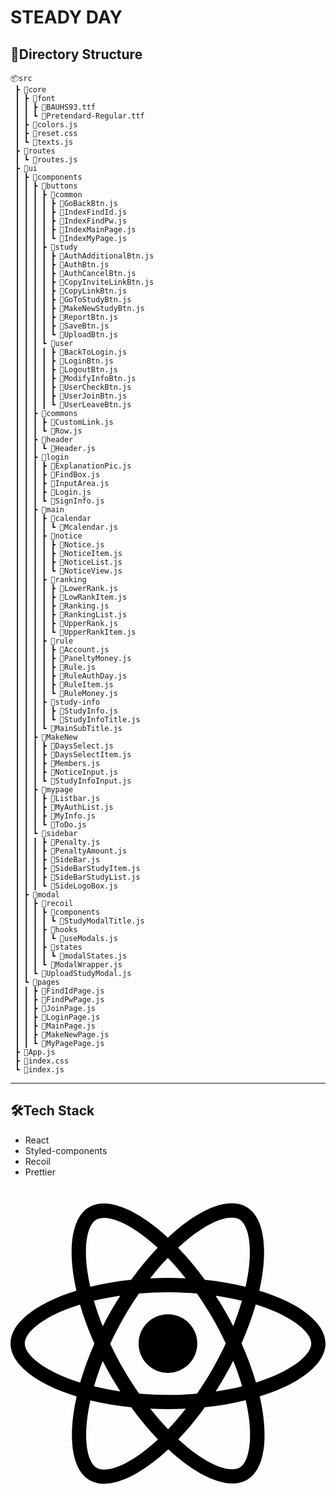 # STEADY DAY
## 💾Directory Structure
```
📦src
 ┣ 📂core
 ┃ ┣ 📂font
 ┃ ┃ ┣ 📜BAUHS93.ttf
 ┃ ┃ ┗ 📜Pretendard-Regular.ttf
 ┃ ┣ 📜colors.js
 ┃ ┣ 📜reset.css 
 ┃ ┗ 📜texts.js
 ┣ 📂routes
 ┃ ┗ 📜routes.js
 ┣ 📂ui
 ┃ ┣ 📂components
 ┃ ┃ ┣ 📂buttons
 ┃ ┃ ┃ ┣ 📂common
 ┃ ┃ ┃ ┃ ┣ 📜GoBackBtn.js
 ┃ ┃ ┃ ┃ ┣ 📜IndexFindId.js
 ┃ ┃ ┃ ┃ ┣ 📜IndexFindPw.js
 ┃ ┃ ┃ ┃ ┣ 📜IndexMainPage.js
 ┃ ┃ ┃ ┃ ┗ 📜IndexMyPage.js
 ┃ ┃ ┃ ┣ 📂study
 ┃ ┃ ┃ ┃ ┣ 📜AuthAdditionalBtn.js
 ┃ ┃ ┃ ┃ ┣ 📜AuthBtn.js
 ┃ ┃ ┃ ┃ ┣ 📜AuthCancelBtn.js
 ┃ ┃ ┃ ┃ ┣ 📜CopyInviteLinkBtn.js
 ┃ ┃ ┃ ┃ ┣ 📜CopyLinkBtn.js
 ┃ ┃ ┃ ┃ ┣ 📜GoToStudyBtn.js
 ┃ ┃ ┃ ┃ ┣ 📜MakeNewStudyBtn.js
 ┃ ┃ ┃ ┃ ┣ 📜ReportBtn.js
 ┃ ┃ ┃ ┃ ┣ 📜SaveBtn.js
 ┃ ┃ ┃ ┃ ┗ 📜UploadBtn.js
 ┃ ┃ ┃ ┗ 📂user
 ┃ ┃ ┃ ┃ ┣ 📜BackToLogin.js
 ┃ ┃ ┃ ┃ ┣ 📜LoginBtn.js
 ┃ ┃ ┃ ┃ ┣ 📜LogoutBtn.js
 ┃ ┃ ┃ ┃ ┣ 📜ModifyInfoBtn.js
 ┃ ┃ ┃ ┃ ┣ 📜UserCheckBtn.js
 ┃ ┃ ┃ ┃ ┣ 📜UserJoinBtn.js
 ┃ ┃ ┃ ┃ ┗ 📜UserLeaveBtn.js
 ┃ ┃ ┣ 📂commons
 ┃ ┃ ┃ ┣ 📜CustomLink.js
 ┃ ┃ ┃ ┗ 📜Row.js
 ┃ ┃ ┣ 📂header
 ┃ ┃ ┃ ┗ 📜Header.js
 ┃ ┃ ┣ 📂login
 ┃ ┃ ┃ ┣ 📜ExplanationPic.js
 ┃ ┃ ┃ ┣ 📜FindBox.js
 ┃ ┃ ┃ ┣ 📜InputArea.js
 ┃ ┃ ┃ ┣ 📜Login.js
 ┃ ┃ ┃ ┗ 📜SignInfo.js
 ┃ ┃ ┣ 📂main
 ┃ ┃ ┃ ┣ 📂calendar
 ┃ ┃ ┃ ┃ ┗ 📜Mcalendar.js
 ┃ ┃ ┃ ┣ 📂notice
 ┃ ┃ ┃ ┃ ┣ 📜Notice.js
 ┃ ┃ ┃ ┃ ┣ 📜NoticeItem.js
 ┃ ┃ ┃ ┃ ┣ 📜NoticeList.js
 ┃ ┃ ┃ ┃ ┗ 📜NoticeView.js
 ┃ ┃ ┃ ┣ 📂ranking
 ┃ ┃ ┃ ┃ ┣ 📜LowerRank.js
 ┃ ┃ ┃ ┃ ┣ 📜LowRankItem.js
 ┃ ┃ ┃ ┃ ┣ 📜Ranking.js
 ┃ ┃ ┃ ┃ ┣ 📜RankingList.js
 ┃ ┃ ┃ ┃ ┣ 📜UpperRank.js
 ┃ ┃ ┃ ┃ ┗ 📜UpperRankItem.js
 ┃ ┃ ┃ ┣ 📂rule
 ┃ ┃ ┃ ┃ ┣ 📜Account.js
 ┃ ┃ ┃ ┃ ┣ 📜PaneltyMoney.js
 ┃ ┃ ┃ ┃ ┣ 📜Rule.js
 ┃ ┃ ┃ ┃ ┣ 📜RuleAuthDay.js
 ┃ ┃ ┃ ┃ ┣ 📜RuleItem.js
 ┃ ┃ ┃ ┃ ┗ 📜RuleMoney.js
 ┃ ┃ ┃ ┣ 📂study-info
 ┃ ┃ ┃ ┃ ┣ 📜StudyInfo.js
 ┃ ┃ ┃ ┃ ┗ 📜StudyInfoTitle.js
 ┃ ┃ ┃ ┗ 📜MainSubTitle.js
 ┃ ┃ ┣ 📂MakeNew
 ┃ ┃ ┃ ┣ 📜DaysSelect.js
 ┃ ┃ ┃ ┣ 📜DaysSelectItem.js
 ┃ ┃ ┃ ┣ 📜Members.js
 ┃ ┃ ┃ ┣ 📜NoticeInput.js
 ┃ ┃ ┃ ┗ 📜StudyInfoInput.js
 ┃ ┃ ┣ 📂mypage
 ┃ ┃ ┃ ┣ 📜Listbar.js
 ┃ ┃ ┃ ┣ 📜MyAuthList.js
 ┃ ┃ ┃ ┣ 📜MyInfo.js
 ┃ ┃ ┃ ┗ 📜ToDo.js
 ┃ ┃ ┗ 📂sidebar
 ┃ ┃ ┃ ┣ 📜Penalty.js
 ┃ ┃ ┃ ┣ 📜PenaltyAmount.js
 ┃ ┃ ┃ ┣ 📜SideBar.js
 ┃ ┃ ┃ ┣ 📜SideBarStudyItem.js
 ┃ ┃ ┃ ┣ 📜SideBarStudyList.js
 ┃ ┃ ┃ ┗ 📜SideLogoBox.js
 ┃ ┣ 📂modal
 ┃ ┃ ┣ 📂recoil
 ┃ ┃ ┃ ┣ 📂components
 ┃ ┃ ┃ ┃ ┗ 📜StudyModalTitle.js
 ┃ ┃ ┃ ┣ 📂hooks
 ┃ ┃ ┃ ┃ ┗ 📜useModals.js
 ┃ ┃ ┃ ┣ 📂states
 ┃ ┃ ┃ ┃ ┗ 📜modalStates.js
 ┃ ┃ ┃ ┗ 📜ModalWrapper.js
 ┃ ┃ ┗ 📜UploadStudyModal.js
 ┃ ┗ 📂pages
 ┃ ┃ ┣ 📜FindIdPage.js
 ┃ ┃ ┣ 📜FindPwPage.js
 ┃ ┃ ┣ 📜JoinPage.js
 ┃ ┃ ┣ 📜LoginPage.js
 ┃ ┃ ┣ 📜MainPage.js
 ┃ ┃ ┣ 📜MakeNewPage.js
 ┃ ┃ ┗ 📜MyPagePage.js
 ┣ 📜App.js
 ┣ 📜index.css
 ┗ 📜index.js
 ```
 
 ---
## 🛠Tech Stack
+ React
+ Styled-components
+ Recoil
+ Prettier

<svg role="img" viewBox="0 0 24 24" xmlns="http://www.w3.org/2000/svg"><title>React</title><path d="M14.23 12.004a2.236 2.236 0 0 1-2.235 2.236 2.236 2.236 0 0 1-2.236-2.236 2.236 2.236 0 0 1 2.235-2.236 2.236 2.236 0 0 1 2.236 2.236zm2.648-10.69c-1.346 0-3.107.96-4.888 2.622-1.78-1.653-3.542-2.602-4.887-2.602-.41 0-.783.093-1.106.278-1.375.793-1.683 3.264-.973 6.365C1.98 8.917 0 10.42 0 12.004c0 1.59 1.99 3.097 5.043 4.03-.704 3.113-.39 5.588.988 6.38.32.187.69.275 1.102.275 1.345 0 3.107-.96 4.888-2.624 1.78 1.654 3.542 2.603 4.887 2.603.41 0 .783-.09 1.106-.275 1.374-.792 1.683-3.263.973-6.365C22.02 15.096 24 13.59 24 12.004c0-1.59-1.99-3.097-5.043-4.032.704-3.11.39-5.587-.988-6.38-.318-.184-.688-.277-1.092-.278zm-.005 1.09v.006c.225 0 .406.044.558.127.666.382.955 1.835.73 3.704-.054.46-.142.945-.25 1.44-.96-.236-2.006-.417-3.107-.534-.66-.905-1.345-1.727-2.035-2.447 1.592-1.48 3.087-2.292 4.105-2.295zm-9.77.02c1.012 0 2.514.808 4.11 2.28-.686.72-1.37 1.537-2.02 2.442-1.107.117-2.154.298-3.113.538-.112-.49-.195-.964-.254-1.42-.23-1.868.054-3.32.714-3.707.19-.09.4-.127.563-.132zm4.882 3.05c.455.468.91.992 1.36 1.564-.44-.02-.89-.034-1.345-.034-.46 0-.915.01-1.36.034.44-.572.895-1.096 1.345-1.565zM12 8.1c.74 0 1.477.034 2.202.093.406.582.802 1.203 1.183 1.86.372.64.71 1.29 1.018 1.946-.308.655-.646 1.31-1.013 1.95-.38.66-.773 1.288-1.18 1.87-.728.063-1.466.098-2.21.098-.74 0-1.477-.035-2.202-.093-.406-.582-.802-1.204-1.183-1.86-.372-.64-.71-1.29-1.018-1.946.303-.657.646-1.313 1.013-1.954.38-.66.773-1.286 1.18-1.868.728-.064 1.466-.098 2.21-.098zm-3.635.254c-.24.377-.48.763-.704 1.16-.225.39-.435.782-.635 1.174-.265-.656-.49-1.31-.676-1.947.64-.15 1.315-.283 2.015-.386zm7.26 0c.695.103 1.365.23 2.006.387-.18.632-.405 1.282-.66 1.933-.2-.39-.41-.783-.64-1.174-.225-.392-.465-.774-.705-1.146zm3.063.675c.484.15.944.317 1.375.498 1.732.74 2.852 1.708 2.852 2.476-.005.768-1.125 1.74-2.857 2.475-.42.18-.88.342-1.355.493-.28-.958-.646-1.956-1.1-2.98.45-1.017.81-2.01 1.085-2.964zm-13.395.004c.278.96.645 1.957 1.1 2.98-.45 1.017-.812 2.01-1.086 2.964-.484-.15-.944-.318-1.37-.5-1.732-.737-2.852-1.706-2.852-2.474 0-.768 1.12-1.742 2.852-2.476.42-.18.88-.342 1.356-.494zm11.678 4.28c.265.657.49 1.312.676 1.948-.64.157-1.316.29-2.016.39.24-.375.48-.762.705-1.158.225-.39.435-.788.636-1.18zm-9.945.02c.2.392.41.783.64 1.175.23.39.465.772.705 1.143-.695-.102-1.365-.23-2.006-.386.18-.63.406-1.282.66-1.933zM17.92 16.32c.112.493.2.968.254 1.423.23 1.868-.054 3.32-.714 3.708-.147.09-.338.128-.563.128-1.012 0-2.514-.807-4.11-2.28.686-.72 1.37-1.536 2.02-2.44 1.107-.118 2.154-.3 3.113-.54zm-11.83.01c.96.234 2.006.415 3.107.532.66.905 1.345 1.727 2.035 2.446-1.595 1.483-3.092 2.295-4.11 2.295-.22-.005-.406-.05-.553-.132-.666-.38-.955-1.834-.73-3.703.054-.46.142-.944.25-1.438zm4.56.64c.44.02.89.034 1.345.034.46 0 .915-.01 1.36-.034-.44.572-.895 1.095-1.345 1.565-.455-.47-.91-.993-1.36-1.565z"/></svg>
